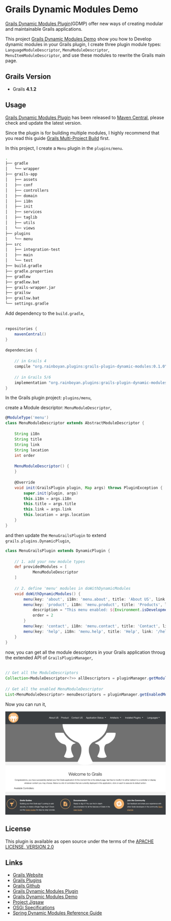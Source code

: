 # Grails Dynamic Modules Demo

[Grails Dynamic Modules Plugin](https://github.com/rainboyan/grails-plugin-dynamic-modules)(GDMP) offer new ways of creating modular and maintainable Grails applications.

This project [Grails Dynamic Modules Demo](https://github.com/rainboyan/grails-dynamic-modules-demo) show you how to Develop dynamic modules in your Grails plugin, 
I create three plugin module types: `LanguageModuleDescriptor`, `MenuModuleDescriptor`, `MenuItemModuleDescriptor`, and use these modules to rewrite the Grails main page.

## Grails Version

- Grails **4.1.2**

## Usage

[Grails Dynamic Modules Plugin](https://github.com/rainboyan/grails-plugin-dynamic-modules) has been released to [Maven Central](https://central.sonatype.com/artifact/org.rainboyan.plugins/grails-plugin-dynamic-modules), please check and update the latest version.

Since the plugin is for building multiple modules, I highly recommend that you read this guide [Grails Multi-Project Build](https://guides.grails.org/grails-multi-project-build/guide/index.html) first. 

In this project, I create a `Menu` plugin in the `plugins/menu`.

```bash
.
├── gradle
│   └── wrapper
├── grails-app
│   ├── assets
│   ├── conf
│   ├── controllers
│   ├── domain
│   ├── i18n
│   ├── init
│   ├── services
│   ├── taglib
│   ├── utils
│   └── views
├── plugins
│   └── menu
├── src
│   ├── integration-test
│   ├── main
│   └── test
├── build.gradle
├── gradle.properties
├── gradlew
├── gradlew.bat
├── grails-wrapper.jar
├── grailsw
├── grailsw.bat
└── settings.gradle
```

Add dependency to the `build.gradle`,

```gradle

repositories {
    mavenCentral()
}

dependencies {

    // in Grails 4
    compile "org.rainboyan.plugins:grails-plugin-dynamic-modules:0.1.0"

    // in Grails 5/6
    implementation "org.rainboyan.plugins:grails-plugin-dynamic-modules:0.1.0"
}

```

In the Grails plugin project: `plugins/menu`,

create a Module descriptor: `MenuModuleDescriptor`,

```groovy
@ModuleType('menu')
class MenuModuleDescriptor extends AbstractModuleDescriptor {

    String i18n
    String title
    String link
    String location
    int order

    MenuModuleDescriptor() {
    }

    @Override
    void init(GrailsPlugin plugin, Map args) throws PluginException {
        super.init(plugin, args)
        this.i18n = args.i18n
        this.title = args.title
        this.link = args.link
        this.location = args.location
    }
}
```

and then update the `MenuGrailsPlugin` to extend `grails.plugins.DynamicPlugin`,

```groovy
class MenuGrailsPlugin extends DynamicPlugin {

    // 1. add your new module types
    def providedModules = [
            MenuModuleDescriptor
    ]

    // 2. define 'menu' modules in doWithDynamicModules
    void doWithDynamicModules() {
        menu(key: 'about', i18n: 'menu.about', title: 'About US', link: '/about', location: 'topnav')
        menu(key: 'product', i18n: 'menu.product', title: 'Products', link: '/product', location: 'topnav', enabled: "${Environment.isDevelopmentMode()}") {
            description = "This menu enabled: ${Environment.isDevelopmentMode()}"
            order = 2
        }
        menu(key: 'contact', i18n: 'menu.contact', title: 'Contact', link: '/contact', location: 'topnav', enabled: false)
        menu(key: 'help', i18n: 'menu.help', title: 'Help', link: '/help', location: 'footer')
    }
}
```

now, you can get all the module descriptors in your Grails application throug the extended API of `GrailsPluginManager`,

```groovy

// Get all the ModuleDescriptors
Collection<ModuleDescriptor<?>> allDescriptors = pluginManager.getModuleDescriptors()

// Get all the enabled MenuModuleDescriptor
List<MenuModuleDescriptor> menuDescriptors = pluginManager.getEnabledModuleDescriptorsByClass(MenuModuleDescriptor)

```

Now you can run it,

![Grails Dynamic Modules Demo](screenshot.png)

## License

This plugin is available as open source under the terms of the [APACHE LICENSE, VERSION 2.0](http://apache.org/Licenses/LICENSE-2.0)

## Links

- [Grails Website](https://grails.org)
- [Grails Plugins](https://docs.grails.org/4.0.0/guide/plugins.html)
- [Grails Github](https://github.com/grails)
- [Grails Dynamic Modules Plugin](https://github.com/rainboyan/grails-plugin-dynamic-modules)
- [Grails Dynamic Modules Demo](https://github.com/rainboyan/grails-dynamic-modules-demo)
- [Project Jigsaw](https://openjdk.org/projects/jigsaw/)
- [OSGi Specifications](https://docs.osgi.org/specification/)
- [Spring Dynamic Modules Reference Guide](https://docs.spring.io/spring-osgi/docs/current/reference/html/)
